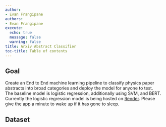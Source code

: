 ```yaml
---
author:
- Evan Frangipane
authors:
- Evan Frangipane
execute:
  echo: true
  message: false
  warning: false
title: Arxiv Abstract Classifier
toc-title: Table of contents
---
```


## Goal

Create an End to End machine learning pipeline to classify physics paper
abstracts into broad categories and deploy the model for anyone to test.
The baseline model is logistic regression, additionally using SVM, and
BERT. Currently the logistic regression model is being hosted on
[Render](https://arxiv-classifier.onrender.com/). Please give the app a
minute to wake up if it has gone to sleep.

## Dataset
